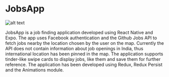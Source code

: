 # JobsApp

![alt text](https://github.com/github/JobsApp/blob/master/s1.jpg)

JobsApp is a job finding application developed using React Native and Expo. The app uses Facebook authentication and the Github 
Jobs API to fetch jobs nearby the location chosen by the user on the map. Currently the API does not contain information about 
job openings in India, thus international location has been pinned in the map.
The application supports tinder-like swipe cards to display jobs, like them and save them for further reference. 
The application has been developed using Redux, Redux Persist and the Animations module.


